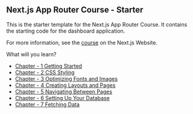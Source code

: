 ## Next.js App Router Course - Starter

This is the starter template for the Next.js App Router Course. It contains the starting code for the dashboard application.

For more information, see the [course](https://nextjs.org/learn/dashboard-app) on the Next.js Website.

What will you learn?


* [Chapter - 1 Getting Started](https://nextjs.org/learn/dashboard-app/getting-started)
* [Chapter - 2 CSS Styling](https://nextjs.org/learn/dashboard-app/css-styling)
* [Chapter - 3 Optimizing Fonts and Images](https://nextjs.org/learn/dashboard-app/optimizing-fonts-images)
* [Chapter - 4 Creating Layouts and Pages](https://nextjs.org/learn/dashboard-app/creating-layouts-and-pages)
* [Chapter - 5 Navigating Between Pages](https://nextjs.org/learn/dashboard-app/navigating-between-pages)
* [Chapter - 6 Setting Up Your Database](https://nextjs.org/learn/dashboard-app/setting-up-your-database)
* [Chapter - 7 Fetching Data](https://nextjs.org/learn/dashboard-app/fetching-data)
